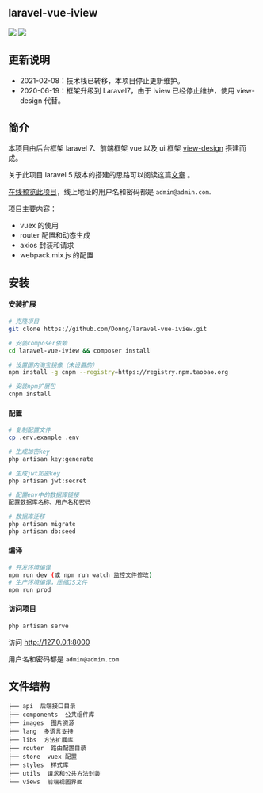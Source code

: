 ## laravel-vue-iview
![](https://img.shields.io/badge/php-%3E%3D7.2.5-blue) ![](https://img.shields.io/github/last-commit/donng/laravel-vue-iview?style=flat)
## 更新说明

- 2021-02-08：技术栈已转移，本项目停止更新维护。
- 2020-06-19：框架升级到 Laravel7，由于 iview 已经停止维护，使用 view-design 代替。

## 简介

本项目由后台框架 laravel 7、前端框架 vue 以及 ui 框架 [view-design](https://www.iviewui.com/) 搭建而成。

关于此项目 laravel 5 版本的搭建的思路可以阅读这篇[文章](https://segmentfault.com/a/1190000013212484) 。

[在线预览此项目](http://admin.donnebox.com)，线上地址的用户名和密码都是 `admin@admin.com`.

项目主要内容：

- vuex 的使用
- router 配置和动态生成
- axios 封装和请求
- webpack.mix.js 的配置

## 安装

#### 安装扩展

```bash
# 克隆项目
git clone https://github.com/Donng/laravel-vue-iview.git

# 安装composer依赖
cd laravel-vue-iview && composer install

# 设置国内淘宝镜像（未设置的）
npm install -g cnpm --registry=https://registry.npm.taobao.org

# 安装npm扩展包
cnpm install
```
#### 配置

```bash
# 复制配置文件
cp .env.example .env

# 生成加密key
php artisan key:generate

# 生成jwt加密key
php artisan jwt:secret

# 配置env中的数据库链接
配置数据库名称、用户名和密码

# 数据库迁移
php artisan migrate
php artisan db:seed
```

#### 编译

```bash
# 开发环境编译
npm run dev (或 npm run watch 监控文件修改)
# 生产环境编译，压缩JS文件
npm run prod
```
#### 访问项目

```bash
php artisan serve
```

访问 http://127.0.0.1:8000

用户名和密码都是 `admin@admin.com`

## 文件结构

```
├── api  后端接口目录
├── components  公共组件库
├── images  图片资源
├── lang  多语言支持
├── libs  方法扩展库      
├── router  路由配置目录
├── store  vuex 配置
├── styles  样式库
├── utils  请求和公共方法封装
└── views  前端视图界面
```
